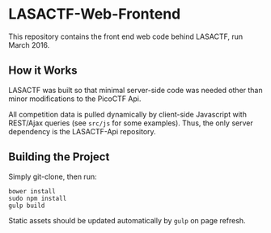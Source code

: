 # LASACTF-Web-Frontend
This repository contains the front end web code behind LASACTF, run March 2016.

## How it Works
LASACTF was built so that minimal server-side code was needed other than minor modifications to the PicoCTF Api.

All competition data is pulled dynamically by client-side Javascript with REST/Ajax queries (see `src/js` for some examples). Thus, the only server dependency is the LASACTF-Api repository.

## Building the Project
Simply git-clone, then run:
```
bower install
sudo npm install
gulp build
```

Static assets should be updated automatically by `gulp` on page refresh.
